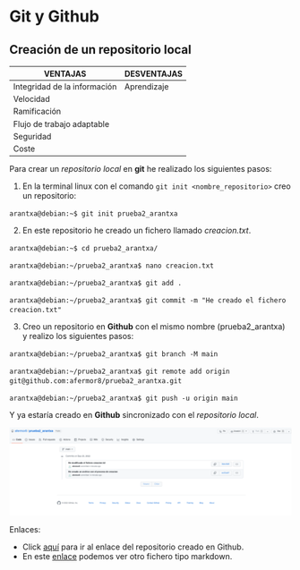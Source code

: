 # Git y Github
## Creación de un repositorio local

| **VENTAJAS** | **DESVENTAJAS** |
|--------------|-----------------|
| Integridad de la información | Aprendizaje |
| Velocidad |
| Ramificación |
| Flujo de trabajo adaptable |
| Seguridad |
| Coste |

Para crear un *repositorio local* en **git** he realizado los siguientes pasos:

1. En la terminal linux con el comando `git init <nombre_repositorio>` creo un repositorio:

`arantxa@debian:~$ git init prueba2_arantxa`

2. En este repositorio he creado un fichero llamado *creacion.txt*.

`arantxa@debian:~$ cd prueba2_arantxa/`

`arantxa@debian:~/prueba2_arantxa$ nano creacion.txt`

`arantxa@debian:~/prueba2_arantxa$ git add .`

`arantxa@debian:~/prueba2_arantxa$ git commit -m "He creado el fichero creacion.txt"`

3. Creo un repositorio en **Github** con el mismo nombre (prueba2_arantxa) y realizo los siguientes pasos:

`arantxa@debian:~/prueba2_arantxa$ git branch -M main`

`arantxa@debian:~/prueba2_arantxa$ git remote add origin git@github.com:afermor8/prueba2_arantxa.git`

`arantxa@debian:~/prueba2_arantxa$ git push -u origin main`

Y ya estaría creado en **Github** sincronizado con el *repositorio local*.

![alt text](capturagitlocal.png)

Enlaces:
- Click [aquí](https://github.com/afermor8/prueba2_arantxa) para ir al enlace del repositorio creado en Github.
- En este [enlace](markdown2.md) podemos ver otro fichero tipo markdown. 

